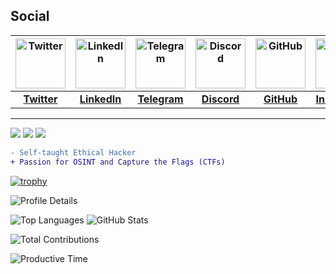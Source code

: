 

## Social
| <img src="https://freepnglogo.com/images/all_img/1691832708new-twitter-x-logo-white.png" alt="Twitter" width="80"/>  |  <img src="https://cdn-icons-png.flaticon.com/512/174/174857.png" alt="LinkedIn" width="80"/>  |  <img src="https://upload.wikimedia.org/wikipedia/commons/thumb/8/82/Telegram_logo.svg/2048px-Telegram_logo.svg.png" alt="Telegram" width="80"/>  |  <img src="https://static-00.iconduck.com/assets.00/discord-icon-2048x2048-nnt62s2u.png" alt="Discord" width="80"/>  |  <img src="https://cdn-icons-png.flaticon.com/512/25/25231.png" alt="GitHub" width="80"/>  |  <img src="https://upload.wikimedia.org/wikipedia/commons/thumb/a/a5/Instagram_icon.png/2048px-Instagram_icon.png" alt="Instagram" width="80"/>  |  <img src="https://pbs.twimg.com/profile_images/1817514341253750784/GUG-m485_400x400.jpg" alt="Blog" width="80"/>  |
| :-----------------------------------------------------------------------------------------------------------------: | :-----------------------------------------------------------------------------------------: | :------------------------------------------------------------------------------------------------------------------------------------------: | :------------------------------------------------------------------------------------------------------------------------------------------------: | :---------------------------------------------------------------------------------------------------------: | :-------------------------------------------------------------------------------------------------------------------: | :-------------------------------------------------------------------------------------------------------------------: |
| [**Twitter**](https://x.com/neospl0it)  |  [**LinkedIn**](https://www.linkedin.com/in/nijithwilson/)  |  [**Telegram**](https://t.me/project_entity)  |  [**Discord**](https://discord.gg/YSBfz3JnNE)  |  [**GitHub**](https://github.com/neospl0it)  |  [**Instagram**](https://instagram.com/ig.ne0)  |  [**Blog**](https://neospl0it.github.io/)  |
---


  ![](https://komarev.com/ghpvc/?username=neospl0it&color=6aa6f8)
  <img  src="https://custom-icon-badges.herokuapp.com/chrome-web-store/rating/ogffaloegjglncjfehdfplabnoondfjo?logo=thumbsup&logoColor=white"/></a>
  <img  src="https://custom-icon-badges.herokuapp.com/badge/dynamic/json?logo=graph&logoColor=fff&color=blue&label=total%20contributions&query=%24.totalContributions&url=https%3A%2F%2Fgithub-readme-streak-stats.herokuapp.com%2F%3Fuser%3Dneospl0it%26type%3Djson"/></a>
 <br>

```diff
- Self-taught Ethical Hacker
+ Passion for OSINT and Capture the Flags (CTFs)

```

 [![trophy](https://github-profile-trophy.vercel.app/?username=neospl0it&theme=onedark)](https://github.com/ryo-ma/github-profile-trophy)

 ![Profile Details](http://github-profile-summary-cards.vercel.app/api/cards/profile-details?username=neospl0it&theme=2077)

 ![Top Languages](http://github-profile-summary-cards.vercel.app/api/cards/repos-per-language?username=neospl0it&theme=2077)  ![GitHub Stats](http://github-profile-summary-cards.vercel.app/api/cards/stats?username=neospl0it&theme=2077)


![Total Contributions](https://github-readme-stats.vercel.app/api/?username=neospl0it&show_icons=true&count_private=true&include_all_commits=true&hide=prs,issues&theme=radical&custom_title=Total%20Contributions)


![Productive Time](http://github-profile-summary-cards.vercel.app/api/cards/productive-time?username=neospl0it&theme=2077&utcOffset=8)
